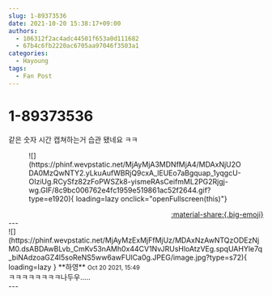 ```yaml
---
slug: 1-89373536
date: 2021-10-20 15:38:17+09:00
authors:
  - 106312f2ac4adc44501f653a0d111682
  - 67b4c6fb2220ac6705aa97046f3503a1
categories:
  - Hayoung
tags:
  - Fan Post
---
```


# 1-89373536

<div class="post-container" markdown="1">
<div class="content-container md-sidebar__scrollwrap" markdown="1">

같은 숫자 시간 캡쳐하는거 습관 됐네요 ㅋㅋ
<figure markdown="1">
![](https://phinf.wevpstatic.net/MjAyMjA3MDNfMjA4/MDAxNjU2ODA0MzQwNTY2.yLkuAufWBRjQ9cxA_lEUEo7aBgquap_1yqgcU-OIziUg.RCySfz82zFoPWSZk8-yismeRAsCeifmML2PG2Rjgj-wg.GIF/8c9bc006762e4fc1959e519861ac52f2644.gif?type=e1920){ loading=lazy onclick="openFullscreen(this)"}
</figure>


</div>
</div>

<div style="text-align: right;" markdown="1">
<a href="https://weverse.io/fromis9/fanpost/1-89373536" style="text-align: right;">:material-share:{.big-emoji}</a>
</div>
---

<div class="comments-container md-sidebar__scrollwrap" markdown="1">
<div class="comment" markdown="1">
<div class='id-container' markdown="1">
![](https://phinf.wevpstatic.net/MjAyMzExMjFfMjUz/MDAxNzAwNTQzODEzNjM0.dsABDAwBLvb_CmKv53nAMh0x44CV1NvJRUsHloAtzVEg.spqUAHYle7q_biNAdzoaGZ4l5soReNS5ww6awFUlCa0g.JPEG/image.jpg?type=s72){ loading=lazy }
**<span class="artist">하영</span>** <small>Oct 20 2021, 15:49</small><br>
</div>
<div class='comment-body' markdown="1">
ㅋㅋㅋㅋㅋㅋㅋㅋ나두우.....
</div>
</div>
</div>
---

